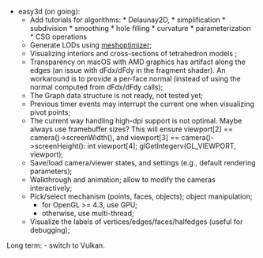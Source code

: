 * easy3d (on going):
    - Add tutorials for algorithms: 
            * Delaunay2D, 
            * simplification
            * subdivision
            * smoothing
            * hole filling
            * curvature
            * parameterization
            * CSG operations
    - Generate LODs using [meshoptimizer](https://github.com/zeux/meshoptimizer);
    - Visualizing interiors and cross-sections of tetrahedron models ;
    - Transparency on macOS with AMD graphics has artifact along the edges (an issue with dFdx/dFdy in the fragment shader). 
      An workaround is to provide a per-face normal (instead of using the normal computed from dFdx/dFdy calls);
    - The Graph data structure is not ready, not tested yet;
    - Previous timer events may interrupt the current one when visualizing pivot points;
	- The current way handling high-dpi support is not optimal. Maybe always use framebuffer sizes?
	  This will ensure viewport[2] == camera()->screenWidth(), and viewport[3] == camera()->screenHeight():
	            int viewport[4];
                glGetIntegerv(GL_VIEWPORT, viewport);
	- Save/load camera/viewer states, and settings (e.g., default rendering parameters);
	- Walkthrough and animation; allow to modify the cameras interactively;
	- Pick/select mechanism (points, faces, objects); object manipulation;
	    * for OpenGL >= 4.3, use GPU;
	    * otherwise, use multi-thread;
	- Visualize the labels of vertices/edges/faces/halfedges (useful for debugging);
	    
Long term:
    - switch to Vulkan.